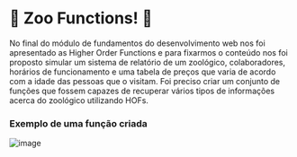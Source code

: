 # :zebra: Zoo Functions! :zebra:

No final do módulo de fundamentos do desenvolvimento web nos foi apresentado as Higher Order Functions e para fixarmos o conteúdo nos foi proposto simular um sistema de relatório de um zoológico, colaboradores, horários de funcionamento e uma tabela de preços que varia de acordo com a idade das pessoas que o visitam.
Foi preciso criar um conjunto de funções que fossem capazes de recuperar vários tipos de informações acerca do zoológico utilizando HOFs.

### Exemplo de uma função criada
![image](https://user-images.githubusercontent.com/106452876/208722796-071dedc8-d1fc-44a8-9ed3-d6b78825fd9b.png)


<!-- Olá, Tryber!
Esse é apenas um arquivo inicial para o README do seu projeto no qual você pode customizar e reutilizar todas as vezes que for executar o trybe-publisher.

Para deixá-lo com a sua cara, basta alterar o seguinte arquivo da sua máquina: ~/.student-repo-publisher/custom/_NEW_README.md

É essencial que você preencha esse documento por conta própria, ok?
Não deixe de usar nossas dicas de escrita de README de projetos, e deixe sua criatividade brilhar!
:warning: IMPORTANTE: você precisa deixar nítido:
- quais arquivos/pastas foram desenvolvidos por você; 
- quais arquivos/pastas foram desenvolvidos por outra pessoa estudante;
- quais arquivos/pastas foram desenvolvidos pela Trybe.
-->
